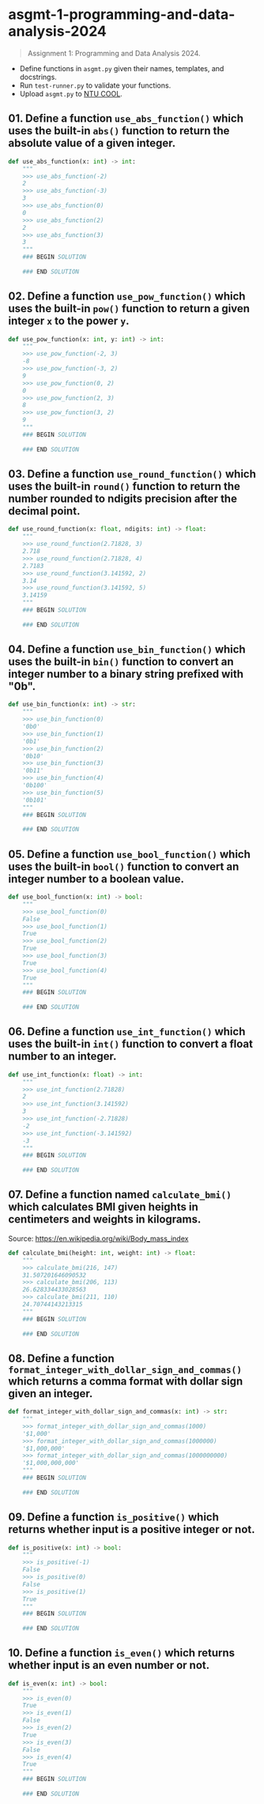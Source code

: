 # asgmt-1-programming-and-data-analysis-2024

> Assignment 1: Programming and Data Analysis 2024.

- Define functions in `asgmt.py` given their names, templates, and docstrings.
- Run `test-runner.py` to validate your functions.
- Upload `asgmt.py` to [NTU COOL](https://cool.ntu.edu.tw).

## 01. Define a function `use_abs_function()` which uses the built-in `abs()` function to return the absolute value of a given integer.

```python
def use_abs_function(x: int) -> int:
    """
    >>> use_abs_function(-2)
    2
    >>> use_abs_function(-3)
    3
    >>> use_abs_function(0)
    0
    >>> use_abs_function(2)
    2
    >>> use_abs_function(3)
    3
    """
    ### BEGIN SOLUTION
    
    ### END SOLUTION
```

## 02. Define a function `use_pow_function()` which uses the built-in `pow()` function to return a given integer `x` to the power `y`.

```python
def use_pow_function(x: int, y: int) -> int:
    """
    >>> use_pow_function(-2, 3)
    -8
    >>> use_pow_function(-3, 2)
    9
    >>> use_pow_function(0, 2)
    0
    >>> use_pow_function(2, 3)
    8
    >>> use_pow_function(3, 2)
    9
    """
    ### BEGIN SOLUTION
    
    ### END SOLUTION
```

## 03. Define a function `use_round_function()` which uses the built-in `round()` function to return the number rounded to ndigits precision after the decimal point.

```python
def use_round_function(x: float, ndigits: int) -> float:
    """
    >>> use_round_function(2.71828, 3)
    2.718
    >>> use_round_function(2.71828, 4)
    2.7183
    >>> use_round_function(3.141592, 2)
    3.14
    >>> use_round_function(3.141592, 5)
    3.14159
    """
    ### BEGIN SOLUTION
    
    ### END SOLUTION
```

## 04. Define a function `use_bin_function()` which uses the built-in `bin()` function to convert an integer number to a binary string prefixed with "0b".

```python
def use_bin_function(x: int) -> str:
    """
    >>> use_bin_function(0)
    '0b0'
    >>> use_bin_function(1)
    '0b1'
    >>> use_bin_function(2)
    '0b10'
    >>> use_bin_function(3)
    '0b11'
    >>> use_bin_function(4)
    '0b100'
    >>> use_bin_function(5)
    '0b101'
    """
    ### BEGIN SOLUTION
    
    ### END SOLUTION
```

## 05. Define a function `use_bool_function()` which uses the built-in `bool()` function to convert an integer number to a boolean value.

```python
def use_bool_function(x: int) -> bool:
    """
    >>> use_bool_function(0)
    False
    >>> use_bool_function(1)
    True
    >>> use_bool_function(2)
    True
    >>> use_bool_function(3)
    True
    >>> use_bool_function(4)
    True
    """
    ### BEGIN SOLUTION
    
    ### END SOLUTION
```

## 06. Define a function `use_int_function()` which uses the built-in `int()` function to convert a float number to an integer.

```python
def use_int_function(x: float) -> int:
    """
    >>> use_int_function(2.71828)
    2
    >>> use_int_function(3.141592)
    3
    >>> use_int_function(-2.71828)
    -2
    >>> use_int_function(-3.141592)
    -3
    """
    ### BEGIN SOLUTION
    
    ### END SOLUTION
```

## 07. Define a function named `calculate_bmi()` which calculates BMI given heights in centimeters and weights in kilograms.

Source: <https://en.wikipedia.org/wiki/Body_mass_index>

```python
def calculate_bmi(height: int, weight: int) -> float:
    """
    >>> calculate_bmi(216, 147)
    31.507201646090532
    >>> calculate_bmi(206, 113)
    26.628334433028563
    >>> calculate_bmi(211, 110)
    24.70744143213315
    """
    ### BEGIN SOLUTION
    
    ### END SOLUTION
```

## 08. Define a function `format_integer_with_dollar_sign_and_commas()` which returns a comma format with dollar sign given an integer.

```python
def format_integer_with_dollar_sign_and_commas(x: int) -> str:
    """
    >>> format_integer_with_dollar_sign_and_commas(1000)
    '$1,000'
    >>> format_integer_with_dollar_sign_and_commas(1000000)
    '$1,000,000'
    >>> format_integer_with_dollar_sign_and_commas(1000000000)
    '$1,000,000,000'
    """
    ### BEGIN SOLUTION
    
    ### END SOLUTION
```

## 09. Define a function `is_positive()` which returns whether input is a positive integer or not.

```python
def is_positive(x: int) -> bool:
    """
    >>> is_positive(-1)
    False
    >>> is_positive(0)
    False
    >>> is_positive(1)
    True
    """
    ### BEGIN SOLUTION
    
    ### END SOLUTION
```

## 10. Define a function `is_even()` which returns whether input is an even number or not.

```python
def is_even(x: int) -> bool:
    """
    >>> is_even(0)
    True
    >>> is_even(1)
    False
    >>> is_even(2)
    True
    >>> is_even(3)
    False
    >>> is_even(4)
    True
    """
    ### BEGIN SOLUTION
    
    ### END SOLUTION
```